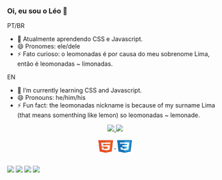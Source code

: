 ### Oi, eu sou o Léo 👋

PT/BR
- 🌱 Atualmente aprendendo CSS e Javascript.
- 😄 Pronomes: ele/dele
- ⚡ Fato curioso: o leomonadas é por causa do meu sobrenome Lima, então é leomonadas ~ limonadas.

EN
- 🌱 I’m currently learning CSS and Javascript.
- 😄 Pronouns: he/him/his
- ⚡ Fun fact: the leomonadas nickname is because of my surname Lima (that means somenthing like lemon) so leomonadas ~ lemonade.

<div align="center">
  <a href="https://github.com/leomonadas">
  <img height="180em" src="https://github-readme-stats.vercel.app/api?username=leomonadas&show_icons=true&theme=aura&include_all_commits=true&count_private=true"/>
  <img height="140em" src="https://github-readme-stats.vercel.app/api/top-langs/?username=leomonadas&layout=compact&langs_count=7&theme=aura"/>
</div>
<div style="display: inline_block"  align="center"><br>
  <img align="center" alt="leomonadas-HTML" height="30" width="40" src="https://raw.githubusercontent.com/devicons/devicon/master/icons/html5/html5-original.svg">
  <img align="center" alt="leomonadas-CSS" height="30" width="40" src="https://raw.githubusercontent.com/devicons/devicon/master/icons/css3/css3-original.svg">
</div>
  
##
  
<div>
  <a href="https://instagram.com/leomonadas" target="_blank"><img src="https://img.shields.io/badge/-Instagram-%23E4405F?style=for-the-badge&logo=instagram&logoColor=white" target="_blank"></a>  
  <a href="https://www.linkedin.com/in/leonardo-alves-a9625bb8/" target="_blank"><img src="https://img.shields.io/badge/-LinkedIn-%230077B5?style=for-the-badge&logo=linkedin&logoColor=white" target="_blank"></a> 
  <a href = "mailto:leonardokennedyalvesdelima@gmail.com"><img src="https://img.shields.io/badge/-Gmail-%23333?style=for-the-badge&logo=gmail&logoColor=white" target="_blank"></a>
  <a href="https://behance.com/leomonadas" target="_blank"><img src="https://aleen42.github.io/badges/src/behance.svg" target="_blank"></a>  
</div>
 
